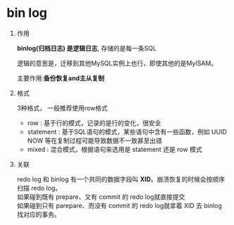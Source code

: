 # bin log

1. 作用

   **binlog(归档日志) 是逻辑日志**, 存储的是每一条SQL 

   逻辑的意思是，迁移到其他MySQL实例上也行，即使其他的是MyISAM。

   主要作用:**备份恢复and主从复制**

2. 格式

   3种格式， 一般推荐使用row格式

   - row : 基于行的模式，记录的是行的变化，很安全
   - statement : 基于SQL语句的模式，某些语句中含有一些函数，例如 UUID NOW 等在复制过程可能导致数据不一致甚至出错
   - mixed : 混合模式，根据语句来选用是 statement 还是 row 模式

3. 关联

   redo log 和 binlog 有一个共同的数据字段叫 **XID**。崩溃恢复的时候会按顺序扫描 redo log。<br/>如果碰到既有 prepare、又有 commit 的 redo log就直接提交<br/>如果碰到只有 parepare、而没有 commit 的 redo log就拿着 XID 去 binlog 找对应的事务。